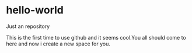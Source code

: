 # hello-world
Just an repository

This is the first time to use github and it seems cool.You all should come to here and now i create a new space for you.
